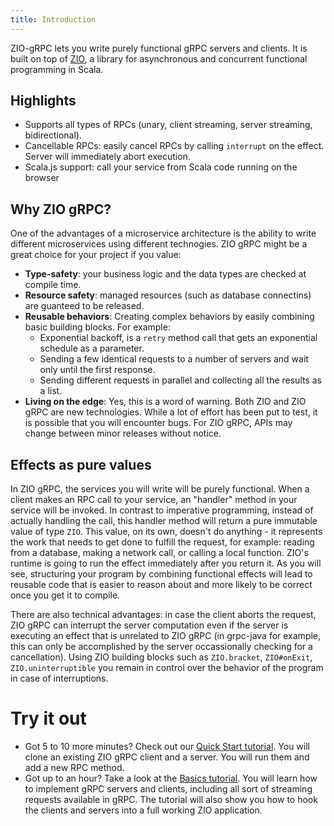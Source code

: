 ```yaml
---
title: Introduction
---
```


ZIO-gRPC lets you write purely functional gRPC servers and clients. It is built on top of [ZIO](https://zio.dev/), a library for asynchronous and concurrent functional programming in Scala.

## Highlights
* Supports all types of RPCs (unary, client streaming, server streaming, bidirectional).
* Cancellable RPCs: easily cancel RPCs by calling `interrupt` on the effect. Server will immediately abort execution.
* Scala.js support: call your service from Scala code running on the browser

## Why ZIO gRPC?

One of the advantages of a microservice architecture is the ability to write different microservices using different technogies. ZIO gRPC might be a great choice for your project if you value:
* **Type-safety**: your business logic and the data types are checked at compile time.
* **Resource safety**: managed resources (such as database connectins) are guanteed to be released.
* **Reusable behaviors**: Creating complex behaviors by easily combining basic building blocks. For example:
  * Exponential backoff, is a `retry` method call that gets an exponential schedule as a parameter.
  * Sending a few identical requests to a number of servers and wait only until the first response.
  * Sending different requests in parallel and collecting all the results as a list.
* **Living on the edge**: Yes, this is a word of warning. Both ZIO and ZIO gRPC are new technologies. While a lot of effort has been put to test, it is possible that you will encounter bugs. For ZIO gRPC, APIs may change between minor releases without notice.

## Effects as pure values

In ZIO gRPC, the services you will write will be purely functional. When a client makes an RPC call to your service, an "handler" method in your service will be invoked. In contrast to imperative programming, instead of actually handling the call, this handler method will return a pure immutable value of type `ZIO`. This value, on its own, doesn't do anything - it represents the work that needs to get done to fulfill the request, for example:  reading from a database, making a network call, or calling a local function. ZIO's runtime is going to run the effect immediately after you return it. As you will see, structuring your program by combining functional effects will lead to reusable code that is easier to reason about and more likely to be correct once you get it to compile.

There are also technical advantages: in case the client aborts the request, ZIO gRPC can interrupt the server computation even if the server is executing an effect that is unrelated to ZIO gRPC (in grpc-java for example, this can only be accomplished by the server occassionally checking for a cancellation). Using ZIO building blocks such as `ZIO.bracket`, `ZIO#onExit`, `ZIO.uninterruptible` you remain in control over the behavior of the program in case of interruptions.

# Try it out

* Got 5 to 10 more minutes? Check out our [Quick Start tutorial](quickstart.md). You will clone an existing ZIO gRPC client and a server. You will run them and add a new RPC method.
* Got up to an hour? Take a look at the [Basics tutorial](basics.md). You will learn how to implement gRPC servers and clients, including all sort of streaming requests available in gRPC. The tutorial will also show you how to hook the clients and servers into a full working ZIO application.